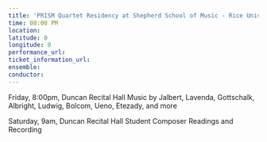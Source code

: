 ```yaml
---
title: 'PRISM Quartet Residency at Shepherd School of Music - Rice University'
time: 08:00 PM
location: 
latitude: 0
longitude: 0
performance_url: 
ticket_information_url: 
ensemble: 
conductor: 
---
```

Friday, 8:00pm, Duncan Recital Hall
Music by Jalbert, Lavenda, Gottschalk, Albright, Ludwig, Bolcom, Ueno, Etezady, and more

Saturday, 9am, Duncan Recital Hall
Student Composer Readings and Recording